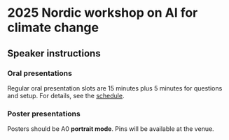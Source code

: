 # 2025 Nordic workshop on AI for climate change

## Speaker instructions

### Oral presentations

Regular oral presentation slots are 15 minutes plus 5 minutes for questions and setup. For details, see the [schedule](schedule.html).

### Poster presentations

Posters should be A0 **portrait mode**. Pins will be available at the venue.

